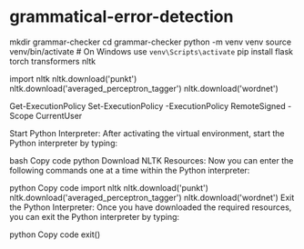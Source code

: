 # grammatical-error-detection

mkdir grammar-checker
cd grammar-checker
python -m venv venv
source venv/bin/activate  # On Windows use `venv\Scripts\activate`
pip install flask torch transformers nltk

import nltk
nltk.download('punkt')
nltk.download('averaged_perceptron_tagger')
nltk.download('wordnet')

Get-ExecutionPolicy
Set-ExecutionPolicy -ExecutionPolicy RemoteSigned -Scope CurrentUser

Start Python Interpreter: After activating the virtual environment, start the Python interpreter by typing:

bash
Copy code
python
Download NLTK Resources: Now you can enter the following commands one at a time within the Python interpreter:

python
Copy code
import nltk
nltk.download('punkt')
nltk.download('averaged_perceptron_tagger')
nltk.download('wordnet')
Exit the Python Interpreter: Once you have downloaded the required resources, you can exit the Python interpreter by typing:

python
Copy code
exit()
